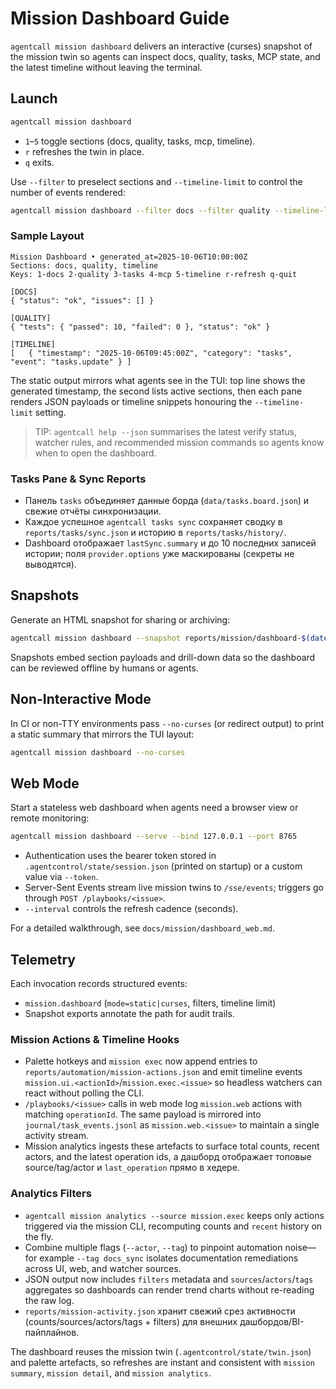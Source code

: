 # Mission Dashboard Guide

`agentcall mission dashboard` delivers an interactive (curses) snapshot of the mission twin so agents can inspect docs, quality, tasks, MCP state, and the latest timeline without leaving the terminal.

## Launch
```bash
agentcall mission dashboard
```
- `1`–`5` toggle sections (docs, quality, tasks, mcp, timeline).
- `r` refreshes the twin in place.
- `q` exits.

Use `--filter` to preselect sections and `--timeline-limit` to control the number of events rendered:
```bash
agentcall mission dashboard --filter docs --filter quality --timeline-limit 5
```

### Sample Layout
```
Mission Dashboard • generated_at=2025-10-06T10:00:00Z
Sections: docs, quality, timeline
Keys: 1-docs 2-quality 3-tasks 4-mcp 5-timeline r-refresh q-quit

[DOCS]
{ "status": "ok", "issues": [] }

[QUALITY]
{ "tests": { "passed": 10, "failed": 0 }, "status": "ok" }

[TIMELINE]
[   { "timestamp": "2025-10-06T09:45:00Z", "category": "tasks", "event": "tasks.update" } ]
```
The static output mirrors what agents see in the TUI: top line shows the generated timestamp, the second lists active sections, then each pane renders JSON payloads or timeline snippets honouring the `--timeline-limit` setting.

> TIP: `agentcall help --json` summarises the latest verify status, watcher rules, and recommended mission commands so agents know when to open the dashboard.

### Tasks Pane & Sync Reports
- Панель `tasks` объединяет данные борда (`data/tasks.board.json`) и свежие отчёты синхронизации.
- Каждое успешное `agentcall tasks sync` сохраняет сводку в `reports/tasks/sync.json` и историю в `reports/tasks/history/`.
- Dashboard отображает `lastSync.summary` и до 10 последних записей истории; поля `provider.options` уже маскированы (секреты не выводятся).

## Snapshots
Generate an HTML snapshot for sharing or archiving:
```bash
agentcall mission dashboard --snapshot reports/mission/dashboard-$(date +%s).html
```

Snapshots embed section payloads and drill-down data so the dashboard can be reviewed offline by humans or agents.

## Non-Interactive Mode
In CI or non-TTY environments pass `--no-curses` (or redirect output) to print a static summary that mirrors the TUI layout:
```bash
agentcall mission dashboard --no-curses
```

## Web Mode
Start a stateless web dashboard when agents need a browser view or remote monitoring:
```bash
agentcall mission dashboard --serve --bind 127.0.0.1 --port 8765
```

- Authentication uses the bearer token stored in `.agentcontrol/state/session.json` (printed on startup) or a custom value via `--token`.
- Server-Sent Events stream live mission twins to `/sse/events`; triggers go through `POST /playbooks/<issue>`.
- `--interval` controls the refresh cadence (seconds).

For a detailed walkthrough, see `docs/mission/dashboard_web.md`.

## Telemetry
Each invocation records structured events:
- `mission.dashboard` (`mode=static|curses`, filters, timeline limit)
- Snapshot exports annotate the path for audit trails.

### Mission Actions & Timeline Hooks
- Palette hotkeys and `mission exec` now append entries to `reports/automation/mission-actions.json` and emit timeline events `mission.ui.<actionId>`/`mission.exec.<issue>` so headless watchers can react without polling the CLI.
- `/playbooks/<issue>` calls in web mode log `mission.web` actions with matching `operationId`. The same payload is mirrored into `journal/task_events.jsonl` as `mission.web.<issue>` to maintain a single activity stream.
- Mission analytics ingests these artefacts to surface total counts, recent actors, and the latest operation ids, а дашборд отображает топовые source/tag/actor и `last_operation` прямо в хедере.

### Analytics Filters
- `agentcall mission analytics --source mission.exec` keeps only actions triggered via the mission CLI, recomputing counts and `recent` history on the fly.
- Combine multiple flags (`--actor`, `--tag`) to pinpoint automation noise—for example `--tag docs_sync` isolates documentation remediations across UI, web, and watcher sources.
- JSON output now includes `filters` metadata and `sources`/`actors`/`tags` aggregates so dashboards can render trend charts without re-reading the raw log.
- `reports/mission-activity.json` хранит свежий срез активности (counts/sources/actors/tags + filters) для внешних дашбордов/BI-пайплайнов.

The dashboard reuses the mission twin (`.agentcontrol/state/twin.json`) and palette artefacts, so refreshes are instant and consistent with `mission summary`, `mission detail`, and `mission analytics`.

